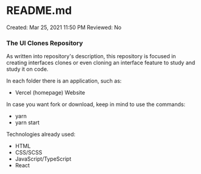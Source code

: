 # README.md

Created: Mar 25, 2021 11:50 PM
Reviewed: No

### The UI Clones Repository

As written into repository's description, this repository is focused in creating interfaces clones or even cloning an interface feature to study and study it on code. 

In each folder there is an application, such as:

- Vercel (homepage) Website

In case you want fork or download, keep in mind to use the commands:

- yarn
- yarn start

Technologies already used:

- HTML
- CSS/SCSS
- JavaScript/TypeScript
- React